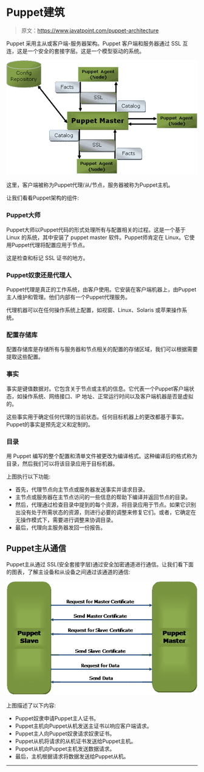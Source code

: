 # Puppet建筑

> 原文：<https://www.javatpoint.com/puppet-architecture>

Puppet 采用主从或客户端-服务器架构。Puppet 客户端和服务器通过 SSL 互连，这是一个安全的套接字层。这是一个模型驱动的系统。

![Puppet Architecture](img/dc9829cf34fcf9e7655a8cf5fdde3e97.png)

这里，客户端被称为Puppet代理/从/节点，服务器被称为Puppet主机。

让我们看看Puppet架构的组件:

### Puppet大师

Puppet大师以Puppet代码的形式处理所有与配置相关的过程。这是一个基于 Linux 的系统，其中安装了 puppet master 软件。Puppet师肯定在 Linux。它使用Puppet代理将配置应用于节点。

这是检查和标记 SSL 证书的地方。

### Puppet奴隶还是代理人

Puppet代理是真正的工作系统，由客户使用。它安装在客户端机器上，由Puppet主人维护和管理。他们内部有一个Puppet代理服务。

代理机器可以在任何操作系统上配置，如视窗、Linux、Solaris 或苹果操作系统。

### 配置存储库

配置存储库是存储所有与服务器和节点相关的配置的存储区域，我们可以根据需要提取这些配置。

### 事实

事实是键值数据对。它包含关于节点或主机的信息。它代表一个Puppet客户端状态，如操作系统、网络接口、IP 地址、正常运行时间以及客户端机器是否是虚拟的。

这些事实用于确定任何代理的当前状态。任何目标机器上的更改都基于事实。Puppet的事实是预先定义和定制的。

### 目录

用 Puppet 编写的整个配置和清单文件被更改为编译格式。这种编译后的格式称为目录，然后我们可以将该目录应用于目标机器。

上图执行以下功能:

*   首先，代理节点向主节点或服务器发送事实并请求目录。
*   主节点或服务器在主节点访问的一些信息的帮助下编译并返回节点的目录。
*   然后，代理通过检查目录中提到的每个资源，将目录应用于节点。如果它识别出没有处于所需状态的资源，则进行必要的调整来修复它们。或者，它确定在无操作模式下，需要进行调整来协调目录。
*   最后，代理向主服务器发回一份报告。

## Puppet主从通信

Puppet主从通过 SSL(安全套接字层)通过安全加密通道进行通信。让我们看下面的图表，了解主设备和从设备之间通过该通道的通信:

![Puppet Architecture](img/199fe637aa97d7c8d6760030258cc086.png)

上图描述了以下内容:

*   Puppet奴隶申请Puppet主人证书。
*   Puppet主机向Puppet从机发送主证书以响应客户端请求。
*   Puppet主人向Puppet奴隶请求奴隶证书。
*   Puppet从机将请求的从机证书发送给Puppet主机。
*   Puppet从机向Puppet主机发送数据请求。
*   最后，主机根据请求将数据发送给Puppet从机。

* * *